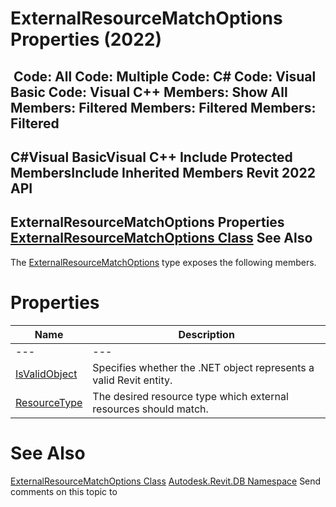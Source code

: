 # ExternalResourceMatchOptions Properties (2022)

﻿
 Code: All Code: Multiple Code: C# Code: Visual Basic Code: Visual C++  Members: Show All Members: Filtered Members: Filtered Members: Filtered   
---  
C#Visual BasicVisual C++
Include Protected MembersInclude Inherited Members
Revit 2022 API  
---  
ExternalResourceMatchOptions Properties  
[ExternalResourceMatchOptions Class](d13299cb-1886-2efe-6d97-1e4f7b73043e.md "ExternalResourceMatchOptions Class") See Also  
---  
The [ExternalResourceMatchOptions](d13299cb-1886-2efe-6d97-1e4f7b73043e.md "ExternalResourceMatchOptions Class") type exposes the following members.
# Properties
| Name | Description |
| --- | --- |
| --- | --- | --- |
| [IsValidObject](ace8e6ef-96b7-1124-ab68-5e03e27331c8.md "IsValidObject Property") | Specifies whether the .NET object represents a valid Revit entity. |
| [ResourceType](e43a78d7-06d8-a980-0831-fc0ba321a0b9.md "ResourceType Property") | The desired resource type which external resources should match. |

# See Also
[ExternalResourceMatchOptions Class](d13299cb-1886-2efe-6d97-1e4f7b73043e.md "ExternalResourceMatchOptions Class")
[Autodesk.Revit.DB Namespace](87546ba7-461b-c646-cbb1-2cb8f5bff8b2.md "Autodesk.Revit.DB Namespace")
Send comments on this topic to 